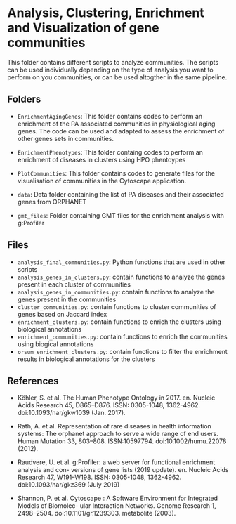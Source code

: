 # Analysis, Clustering, Enrichment and Visualization of gene communities

This folder contains different scripts to analyze communities. The scripts can be used individually depending on the type of analysis you want to perform on you communities, or can be used altogther in the same pipeline.

## Folders

* ```EnrichmentAgingGenes```: This folder contains codes to perform an enrichment of the PA associated communities in physiological aging genes. The code can be used and adapted to assess the enrichment of other genes sets in communities. 

* ```EnrichmentPhenotypes```: This folder containg codes to perform an enrichment of diseases in clusters using HPO phentoypes

* ```PlotCommunities```: This folder contains codes to generate files for the visualisation of communities in the Cytoscape application.

* ```data```: Data folder containing the list of PA diseases and their associated genes from ORPHANET
 
* ```gmt_files```: Folder containing GMT files for the enrichment analysis with g:Profiler 

## Files

* ```analysis_final_communities.py```: Python functions that are used in other scripts
* ```analysis_genes_in_clusters.py```: contain functions to analyze the genes present in each cluster of communities
* ```analysis_genes_in_communities.py```: contain functions to analyze the genes present in the communities
* ```cluster_communities.py```: contain functions to cluster communities of genes based on Jaccard index
* ```enrichment_clusters.py```: contain functions to enrich the clusters using biological annotations
* ```enrichment_communities.py```: contain functions to enrich the communities using biogical annotations
* ```orsum_enrichment_clusters.py```: contain functions to filter the enrichment results in biological annotations for the clusters


## References

* Köhler, S. et al. The Human Phenotype Ontology in 2017. en. Nucleic Acids Research 45,
D865–D876. ISSN: 0305-1048, 1362-4962. doi:10.1093/nar/gkw1039 (Jan. 2017).

* Rath, A. et al. Representation of rare diseases in health information systems: The orphanet approach to serve a wide range of end users. Human Mutation 33, 803–808. ISSN:10597794. doi:10.1002/humu.22078 (2012).

* Raudvere, U. et al. g:Profiler: a web server for functional enrichment analysis and con-
versions of gene lists (2019 update). en. Nucleic Acids Research 47, W191–W198. ISSN:
0305-1048, 1362-4962. doi:10.1093/nar/gkz369 (July 2019)

* Shannon, P. et al. Cytoscape : A Software Environment for Integrated Models of Biomolec-
ular Interaction Networks. Genome Research 1, 2498–2504. doi:10.1101/gr.1239303.
metabolite (2003).